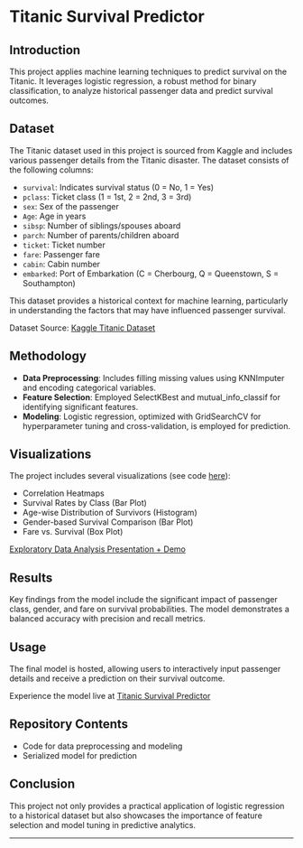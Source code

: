 # Titanic Survival Predictor

## Introduction
This project applies machine learning techniques to predict survival on the Titanic. It leverages logistic regression, a robust method for binary classification, to analyze historical passenger data and predict survival outcomes.

## Dataset
The Titanic dataset used in this project is sourced from Kaggle and includes various passenger details from the Titanic disaster. The dataset consists of the following columns:

- `survival`: Indicates survival status (0 = No, 1 = Yes)
- `pclass`: Ticket class (1 = 1st, 2 = 2nd, 3 = 3rd)
- `sex`: Sex of the passenger
- `Age`: Age in years
- `sibsp`: Number of siblings/spouses aboard
- `parch`: Number of parents/children aboard
- `ticket`: Ticket number
- `fare`: Passenger fare
- `cabin`: Cabin number
- `embarked`: Port of Embarkation (C = Cherbourg, Q = Queenstown, S = Southampton)

This dataset provides a historical context for machine learning, particularly in understanding the factors that may have influenced passenger survival.

Dataset Source: [Kaggle Titanic Dataset](https://www.kaggle.com/competitions/titanic/data)

## Methodology
- **Data Preprocessing**: Includes filling missing values using KNNImputer and encoding categorical variables.
- **Feature Selection**: Employed SelectKBest and mutual_info_classif for identifying significant features.
- **Modeling**: Logistic regression, optimized with GridSearchCV for hyperparameter tuning and cross-validation, is employed for prediction.

## Visualizations
The project includes several visualizations (see code [here](visualizations/data_visualizations.py)):
- Correlation Heatmaps
- Survival Rates by Class (Bar Plot)
- Age-wise Distribution of Survivors (Histogram)
- Gender-based Survival Comparison (Bar Plot)
- Fare vs. Survival (Box Plot)

[Exploratory Data Analysis Presentation + Demo](https://youtu.be/z1ShwfPWH-A?si=BqfHZ5f8fNpUCVZ7)

## Results
Key findings from the model include the significant impact of passenger class, gender, and fare on survival probabilities. The model demonstrates a balanced accuracy with precision and recall metrics.

## Usage
The final model is hosted, allowing users to interactively input passenger details and receive a prediction on their survival outcome. 

Experience the model live at [Titanic Survival Predictor](http://kolssonbcit.pythonanywhere.com/)

## Repository Contents
- Code for data preprocessing and modeling
- Serialized model for prediction

## Conclusion
This project not only provides a practical application of logistic regression to a historical dataset but also showcases the importance of feature selection and model tuning in predictive analytics.

---
